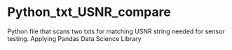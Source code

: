 # Python_txt_USNR_compare
Python file that scans two txts for matching USNR string needed for sensor testing. Applying Pandas Data Science Library
